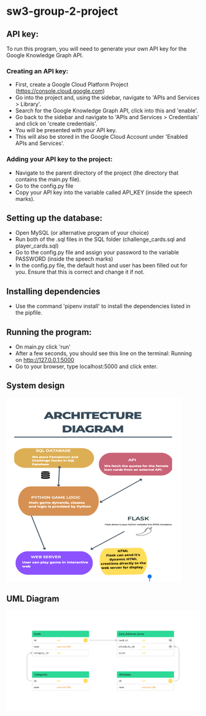 # sw3-group-2-project

## API key:

To run this program, you will need to generate your own API key for the Google Knowledge Graph API.

### Creating an API key:

- First, create a Google Cloud Platform Project (https://console.cloud.google.com)
- Go into the project and, using the sidebar, navigate to 'APIs and Services > Library'.
- Search for the Google Knowledge Graph API, click into this and 'enable'.
- Go back to the sidebar and navigate to 'APIs and Services > Credentials' and click on 'create credentials'.
- You will be presented with your API key.
- This will also be stored in the Google Cloud Account under 'Enabled APIs and Services'.

### Adding your API key to the project:
- Navigate to the parent directory of the project (the directory that contains the main.py file).
- Go to the config.py file 
- Copy your API key into the variable called API_KEY (inside the speech marks).

## Setting up the database:
- Open MySQL (or alternative program of your choice)
- Run both of the .sql files in the SQL folder (challenge_cards.sql and player_cards.sql)
- Go to the config.py file and assign your password to the variable PASSWORD (inside the speech marks)
- In the config.py file, the default host and user has been filled out for you. Ensure that this is correct and change it if not. 

## Installing dependencies
- Use the command 'pipenv install' to install the dependencies listed in the pipfile.

## Running the program:
- On main.py click 'run'
- After a few seconds, you should see this line on the terminal:
    Running on http://127.0.0.1:5000
- Go to your browser, type localhost:5000 and click enter.

## System design
![image](https://github.com/Adaezeeke1/sw3-group-2-project/blob/danielle_add_new_sys_design/system_design.png)

## UML Diagram
![image](https://github.com/Adaezeeke1/sw3-group-2-project/blob/main/UML.jpg)
